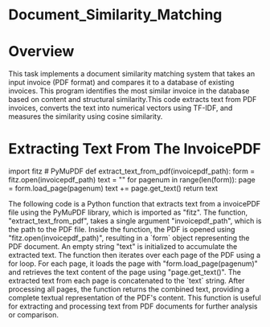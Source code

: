 # Document_Similarity_Matching
<h1>
  Overview
</h1>
<p>This task implements a document similarity matching system that takes an input invoice (PDF format) and compares it to a database of existing invoices. This program identifies the most similar invoice in the database based on content and structural similarity.This code extracts text from PDF invoices, converts the text into numerical vectors using TF-IDF, and measures the similarity using cosine similarity.</p>
<h1>
  Extracting Text From The InvoicePDF
</h1>
import fitz  # PyMuPDF
def extract_text_from_pdf(invoicepdf_path):
    form = fitz.open(invoicepdf_path)
    text = ""
    for pagenum in range(len(form)):
        page = form.load_page(pagenum)
        text += page.get_text() 
    return text
  <br>
<p>
The following code is a Python function that extracts text from a invoicePDF file using the PyMuPDF library, which is imported as "fitz". The function, "extract_text_from_pdf", takes a single argument "invoicepdf_path", which is the path to the PDF file. Inside the function, the PDF is opened using "fitz.open(invoicepdf_path)", resulting in a `form` object representing the PDF document. An empty string "text" is initialized to accumulate the extracted text. The function then iterates over each page of the PDF using a for loop. For each page, it loads the page with "form.load_page(pagenum)" and retrieves the text content of the page using "page.get_text()". The extracted text from each page is concatenated to the `text` string. After processing all pages, the function returns the combined text, providing a complete textual representation of the PDF's content. This function is useful for extracting and processing text from PDF documents for further analysis or comparison.    
</p>

